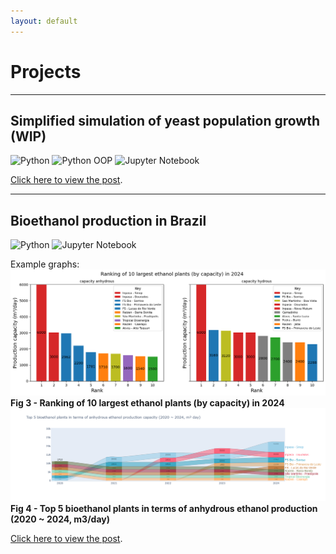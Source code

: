```yaml
---
layout: default
---
```


# Projects

---

## Simplified simulation of yeast population growth (WIP)
![Python](https://img.shields.io/badge/python-2D4E71?style=for-the-badge&logo=python&logoColor=white) 
![Python OOP](https://img.shields.io/badge/OOP-2D4E71?style=for-the-badge&logo=python&logoColor=white)
![Jupyter Notebook](https://img.shields.io/badge/jupyter-%23777778.svg?style=for-the-badge&logo=jupyter&logoColor=white) 

[Click here to view the post](./2025-03-09-yeast-population-balance.html).

---

## Bioethanol production in Brazil  
![Python](https://img.shields.io/badge/python-2D4E71?style=for-the-badge&logo=python&logoColor=white) 
![Jupyter Notebook](https://img.shields.io/badge/jupyter-%23777778.svg?style=for-the-badge&logo=jupyter&logoColor=white) 

Example graphs:
<img src="https://github.com/paulanaomi/ethanol_data_Brazil_ANP/blob/master/figs/ranking_largest_ethanol_plants_2024.png?raw=true"/> **Fig 3 - Ranking of 10 largest ethanol plants (by capacity) in 2024**
<img src ="https://github.com/paulanaomi/ethanol_data_Brazil_ANP/blob/master/figs/ribbon_top_5_anhydrous_2020-2024.png?raw=true" /> **Fig 4 - Top 5 bioethanol plants in terms of anhydrous ethanol production (2020 ~ 2024, m3/day)**

[Click here to view the post](./2025-01-08-bioethanol-production-in-Brazil.html).
